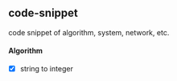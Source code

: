 ## code-snippet
code snippet of algorithm, system, network, etc.

#### Algorithm
- [x] string to integer


